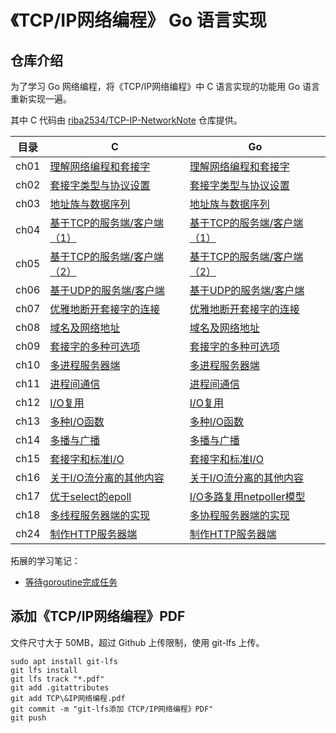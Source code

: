 # 《TCP/IP网络编程》 Go 语言实现

## 仓库介绍

为了学习 Go 网络编程，将《TCP/IP网络编程》中 C 语言实现的功能用 Go 语言重新实现一遍。

其中 C 代码由 [riba2534/TCP-IP-NetworkNote](https://github.com/riba2534/TCP-IP-NetworkNote) 仓库提供。

<!-- ## 目录 -->

| 目录 | C                                        | Go                                        |
| ---- | ---------------------------------------- | ----------------------------------------- |
| ch01 | [理解网络编程和套接字](./ch01/c/)        | [理解网络编程和套接字](./ch01/go/)        |
| ch02 | [套接字类型与协议设置](./ch02/c/)        | [套接字类型与协议设置](./ch02/go/)        |
| ch03 | [地址族与数据序列](./ch03/c/)            | [地址族与数据序列](./ch03/go/)            |
| ch04 | [基于TCP的服务端/客户端（1）](./ch04/c/) | [基于TCP的服务端/客户端（1）](./ch04/go/) |
| ch05 | [基于TCP的服务端/客户端（2）](./ch05/c/) | [基于TCP的服务端/客户端（2）](./ch05/go/) |
| ch06 | [基于UDP的服务端/客户端](./ch06/c/)      | [基于UDP的服务端/客户端](./ch06/go/)      |
| ch07 | [优雅地断开套接字的连接](./ch07/c/)      | [优雅地断开套接字的连接](./ch07/go/)      |
| ch08 | [域名及网络地址](./ch08/c/)              | [域名及网络地址](./ch08/go/)              |
| ch09 | [套接字的多种可选项](./ch09/c/)          | [套接字的多种可选项](./ch09/go/)          |
| ch10 | [多进程服务器端](./ch10/c/)              | [多进程服务器端](./ch10/go/)              |
| ch11 | [进程间通信](./ch11/c/)                  | [进程间通信](./ch11/go/)                  |
| ch12 | [I/O复用](./ch12/c/)                     | [I/O复用](./ch12/go/)                     |
| ch13 | [多种I/O函数](./ch13/c/)                 | [多种I/O函数](./ch13/go/)                 |
| ch14 | [多播与广播](./ch14/c/)                  | [多播与广播](./ch14/go/)                  |
| ch15 | [套接字和标准I/O](./ch15/c/)             | [套接字和标准I/O](./ch15/go/)             |
| ch16 | [关于I/O流分离的其他内容](./ch16/c/)     | [关于I/O流分离的其他内容](./ch16/go/)     |
| ch17 | [优于select的epoll](./ch17/c/)           | [I/O多路复用netpoller模型](./ch17/go/)    |
| ch18 | [多线程服务器端的实现](./ch18/c/)        | [多协程服务器端的实现](./ch18/go/)        |
| ch24 | [制作HTTP服务器端](./ch24/c/)            | [制作HTTP服务器端](./ch24/go/)            |

拓展的学习笔记：

- [等待goroutine完成任务](./notes/GO_等待goroutine完成任务.md)

## 添加《TCP/IP网络编程》PDF

文件尺寸大于 50MB，超过 Github 上传限制，使用 git-lfs 上传。

```shell
sudo apt install git-lfs
git lfs install
git lfs track "*.pdf"
git add .gitattributes
git add TCP\&IP网络编程.pdf
git commit -m "git-lfs添加《TCP/IP网络编程》PDF"
git push
```